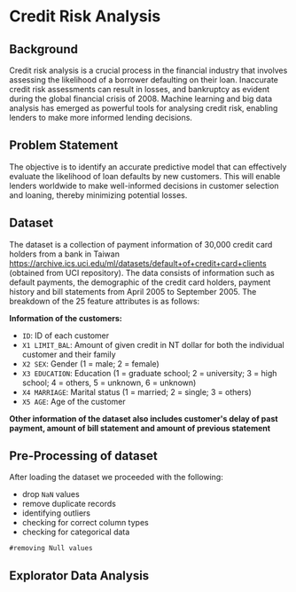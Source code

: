 # Credit Risk Analysis

## Background
Credit risk analysis is a crucial process in the financial industry that involves assessing the likelihood of a borrower defaulting on their loan. Inaccurate credit risk assessments can result in losses, and bankruptcy as evident during the global financial crisis of 2008. Machine learning and big data analysis has emerged as powerful tools for analysing credit risk, enabling lenders to make more informed lending decisions.

## Problem Statement
The objective is to identify an accurate predictive model that can effectively evaluate the likelihood of loan defaults by new customers. This will enable lenders worldwide to make well-informed decisions in customer selection and loaning, thereby minimizing potential losses.

## Dataset
The dataset is a collection of payment information of 30,000 credit card holders from a bank in Taiwan https://archive.ics.uci.edu/ml/datasets/default+of+credit+card+clients (obtained from UCI repository).  The data consists of information such as default payments, the demographic of the credit card holders, payment history and bill statements from April 2005 to September 2005. The breakdown of the 25 feature attributes is as follows: 

**Information of the customers:**
- `ID`: ID of each customer
- `X1 LIMIT_BAL`: Amount of given credit in NT dollar for both the individual customer and their family
- `X2 SEX`: Gender (1 = male; 2 = female)
- `X3 EDUCATION`: Education (1 = graduate school; 2 = university; 3 = high school; 4 = others, 5 = unknown, 6 = unknown)
- `X4 MARRIAGE`: Marital status (1 = married; 2 = single; 3 = others)
- `X5 AGE`: Age of the customer

**Other information of the dataset also includes customer's delay of past payment, amount of bill statement and amount of previous statement**

## Pre-Processing of dataset
After loading the dataset we proceeded with the following:
- drop `NaN` values
- remove duplicate records
- identifying outliers
- checking for correct column types
- checking for categorical data

```
#removing Null values
```

## Explorator Data Analysis




